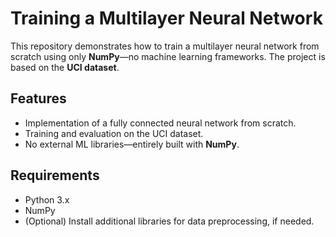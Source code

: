 # Training a Multilayer Neural Network

This repository demonstrates how to train a multilayer neural network from scratch using only **NumPy**—no machine learning frameworks. The project is based on the **UCI dataset**.

## Features
- Implementation of a fully connected neural network from scratch.
- Training and evaluation on the UCI dataset.
- No external ML libraries—entirely built with **NumPy**.

## Requirements
- Python 3.x
- NumPy
- (Optional) Install additional libraries for data preprocessing, if needed.
